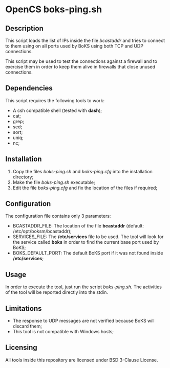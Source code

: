 # OpenCS boks-ping.sh

## Description

This script loads the list of IPs inside the file *bcastaddr* and tries to connect to them using on all ports used by BoKS using both TCP and UDP connections.

This script may be used to test the connections against a firewall and to exercise them in order to keep them alive in firewalls that close unused connections.

## Dependencies

This script requires the following tools to work:

   * A csh compatible shell (tested with **dash**);
   * cat;
   * grep;
   * sed;
   * sort;
   * uniq;
   * nc;

## Installation

 1. Copy the files *boks-ping.sh* and *boks-ping.cfg* into the installation directory;
 1. Make the file *boks-ping.sh* executable;
 1. Edit the file *boks-ping.cfg* and fix the location of the files if required;

## Configuration

The configuration file contains only 3 parameters:

   * BCASTADDR_FILE: The location of the file **bcastaddr** (default: /etc/opt/boksm/bcastaddr);
   * SERVICES_FILE: The **/etc/services** file to be used. The tool will look for the service called **boks** in order to find the current base port used by BoKS;
   * BOKS_DEFAULT_PORT: The default BoKS port if it was not found inside **/etc/services**;

## Usage

In order to execute the tool, just run the script *boks-ping.sh*. The activities of the tool will be reported directly into the stdin.

## Limitations

   * The response to UDP messages are not verified because BoKS will discard them;
   * This tool is not compatible with Windows hosts;

## Licensing

All tools inside this repository are licensed under BSD 3-Clause License.